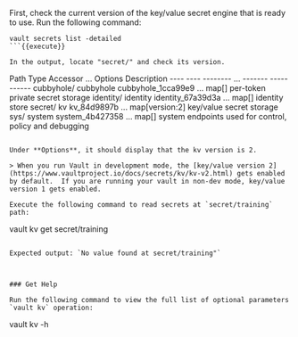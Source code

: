 First, check the current version of the key/value secret engine that is ready to use.  Run the following command:

```
vault secrets list -detailed
```{{execute}}

In the output, locate "secret/" and check its version.

```
Path          Type         Accessor              ...    Options           Description
----          ----         --------              ...    -------           -----------
cubbyhole/    cubbyhole    cubbyhole_1cca99e9    ...    map[]             per-token private secret storage
identity/     identity     identity_67a39d3a     ...    map[]             identity store
secret/       kv           kv_84d9897b           ...    map[version:2]    key/value secret storage
sys/          system       system_4b427358       ...    map[]             system endpoints used for control, policy and debugging
```

Under **Options**, it should display that the kv version is 2.  

> When you run Vault in development mode, the [key/value version 2](https://www.vaultproject.io/docs/secrets/kv/kv-v2.html) gets enabled by default.  If you are running your vault in non-dev mode, key/value version 1 gets enabled.

Execute the following command to read secrets at `secret/training` path:

```
vault kv get secret/training
```{{execute}}

Expected output: `No value found at secret/training"`



### Get Help

Run the following command to view the full list of optional parameters `vault kv` operation:

```
vault kv -h
```{{execute}}
